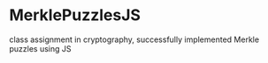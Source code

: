 # MerklePuzzlesJS
class assignment in cryptography, successfully implemented Merkle puzzles using JS